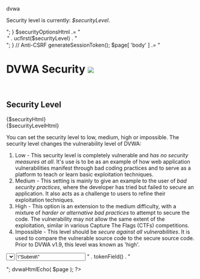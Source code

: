 dvwa
<?php

define( 'DVWA_WEB_PAGE_TO_ROOT', '' );
require_once DVWA_WEB_PAGE_TO_ROOT . 'dvwa/includes/dvwaPage.inc.php';

dvwaPageStartup( array( 'authenticated') );

$page = dvwaPageNewGrab();
$page[ 'title' ]   = 'DVWA Security' . $page[ 'title_separator' ].$page[ 'title' ];
$page[ 'page_id' ] = 'security';

$securityHtml = '';
if( isset( $_POST['seclev_submit'] ) ) {
	// Anti-CSRF
	checkToken( $_REQUEST[ 'user_token' ], $_SESSION[ 'session_token' ], 'security.php' );

	$securityLevel = '';
	switch( $_POST[ 'security' ] ) {
		case 'low':
			$securityLevel = 'low';
			break;
		case 'medium':
			$securityLevel = 'medium';
			break;
		case 'high':
			$securityLevel = 'high';
			break;
		default:
			$securityLevel = 'impossible';
			break;
	}

	dvwaSecurityLevelSet( $securityLevel );
	dvwaMessagePush( "Security level set to {$securityLevel}" );
	dvwa_start_session();
	dvwaPageReload();
}

$securityOptionsHtml = '';
$securityLevelHtml   = '';
foreach( array( 'low', 'medium', 'high', 'impossible' ) as $securityLevel ) {
	$selected = '';
	if( $securityLevel == dvwaSecurityLevelGet() ) {
		$selected = ' selected="selected"';
		$securityLevelHtml = "<p>Security level is currently: <em>$securityLevel</em>.<p>";
	}
	$securityOptionsHtml .= "<option value=\"{$securityLevel}\"{$selected}>" . ucfirst($securityLevel) . "</option>";
}

// Anti-CSRF
generateSessionToken();

$page[ 'body' ] .= "
<div class=\"body_padded\">
	<h1>DVWA Security <img src=\"" . DVWA_WEB_PAGE_TO_ROOT . "dvwa/images/lock.png\" /></h1>
	<br />

	<h2>Security Level</h2>

	{$securityHtml}

	<form action=\"#\" method=\"POST\">
		{$securityLevelHtml}
		<p>You can set the security level to low, medium, high or impossible. The security level changes the vulnerability level of DVWA:</p>
		<ol>
			<li> Low - This security level is completely vulnerable and <em>has no security measures at all</em>. It's use is to be as an example of how web application vulnerabilities manifest through bad coding practices and to serve as a platform to teach or learn basic exploitation techniques.</li>
			<li> Medium - This setting is mainly to give an example to the user of <em>bad security practices</em>, where the developer has tried but failed to secure an application. It also acts as a challenge to users to refine their exploitation techniques.</li>
			<li> High - This option is an extension to the medium difficulty, with a mixture of <em>harder or alternative bad practices</em> to attempt to secure the code. The vulnerability may not allow the same extent of the exploitation, similar in various Capture The Flags (CTFs) competitions.</li>
			<li> Impossible - This level should be <em>secure against all vulnerabilities</em>. It is used to compare the vulnerable source code to the secure source code.<br />
				Prior to DVWA v1.9, this level was known as 'high'.</li>
		</ol>
		<select name=\"security\">
			{$securityOptionsHtml}
		</select>
		<input type=\"submit\" value=\"Submit\" name=\"seclev_submit\">
		" . tokenField() . "
	</form>
</div>";

dvwaHtmlEcho( $page );

?>
